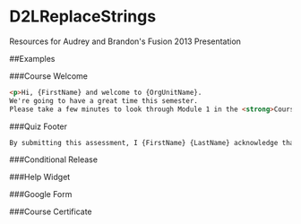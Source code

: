 D2LReplaceStrings
=================

Resources for Audrey and Brandon's Fusion 2013 Presentation

##Examples

###Course Welcome

`````html
<p>Hi, {FirstName} and welcome to {OrgUnitName}. 
We're going to have a great time this semester. 
Please take a few minutes to look through Module 1 in the <strong>Course Content</strong> area, where you'll find the Syllabus and Course Schedule.</p>
`````

###Quiz Footer

`````html
By submitting this assessment, I {FirstName} {LastName} acknowledge that I have read and complied by the academic honesty policy contained in the Content section of this course.
`````

###Conditional Release

###Help Widget

###Google Form

###Course Certificate
